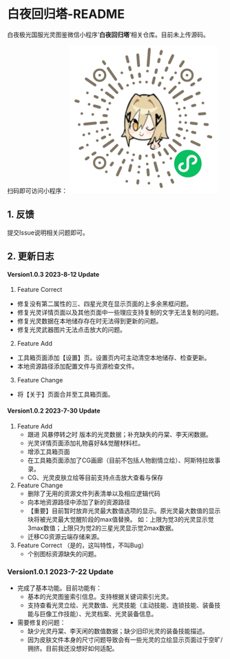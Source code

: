 # 白夜回归塔-README
白夜极光国服光灵图鉴微信小程序‘**白夜回归塔**’相关仓库。目前未上传源码。

扫码即可访问小程序：
![](./qrcode.jpg)

## 1. 反馈

提交Issue说明相关问题即可。

## 2. 更新日志

#### Version1.0.3 2023-8-12 Update

1. Feature Correct

-  修复没有第二属性的三、四星光灵在显示页面的上多余黑框问题。
-  修复光灵详情页面以及其他页面中一些理应支持复制的文字无法复制的问题。
-  修复光灵数据在本地储存存在时无法得到更新的问题。
-  修复光灵武器图片无法点击放大的问题。

2. Feature Add

-  工具箱页面添加【设置】页。设置页内可主动清空本地储存、检查更新。
-  本地资源路径添加配置文件与资源检查文件。

3. Feature Change

-  将【关于】页面合并至工具箱页面。

#### Version1.0.2 2023-7-30 Update

1. Feature Add
   - 跟进 风暴停转之时 版本的光灵数据；补充缺失的丹棠、李天闲数据。
   -  光灵详情页面添加礼物喜好&&觉醒材料栏。
   - 增添工具箱页面
   - 在工具箱页面添加了CG画廊（目前不包括人物剧情立绘）、阿斯特拉故事录。
   - CG、光灵皮肤立绘等目前支持点击放大查看与保存
2. Feature Change
   - 删除了无用的资源文件列表清单以及相应逻辑代码
   - 向本地资源路径中添加了新的资源路径
   - 【重要】目前暂时放弃光灵最大数值选项的显示。原光灵最大数值的显示块将被光灵最大觉醒阶段的max值替换。
     如：上限为觉3的光灵显示觉3max数值；上限只为觉2的三星光灵显示觉2max数据。
   - 迁移CG资源云端存储来源。
3. Feature Correct （是的，这叫特性，不叫Bug）
   - 个别图标资源缺失的问题。

### Version1.0.1 2023-7-22 Update

- 完成了基本功能。目前功能有：
  - 基本的光灵图鉴索引信息。支持根据关键词索引光灵。
  - 支持查看光灵立绘、光灵数值、光灵技能（主动技能、连锁技能、装备技能与巨像工作技能）、光灵档案、光灵装备信息。
- 需要修复的问题：
  - 缺少光灵丹棠、李天闲的数值数据；缺少旧印光灵的装备技能描述。
  - 因为皮肤文件本身的尺寸问题导致会有一些光灵的立绘显示页面过于空旷/拥挤。目前我还没想好如何适配。
  
  